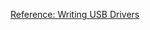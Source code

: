 [Reference: Writing USB Drivers](https://www.kernel.org/doc/html/next/driver-api/usb/writing_usb_driver.html)